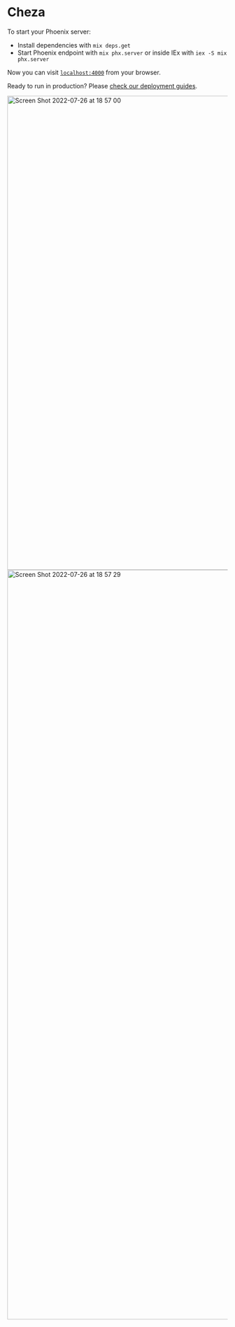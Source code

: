 # Cheza

To start your Phoenix server:

  * Install dependencies with `mix deps.get`
  * Start Phoenix endpoint with `mix phx.server` or inside IEx with `iex -S mix phx.server`

Now you can visit [`localhost:4000`](http://localhost:4000) from your browser.

Ready to run in production? Please [check our deployment guides](https://hexdocs.pm/phoenix/deployment.html).

<img width="1082" alt="Screen Shot 2022-07-26 at 18 57 00" src="https://user-images.githubusercontent.com/44000547/181065833-aaa39b9f-f7b8-42ed-9535-38d30224efe6.png">
<img width="1711" alt="Screen Shot 2022-07-26 at 18 57 29" src="https://user-images.githubusercontent.com/44000547/181065926-409d6ab3-ee88-4065-8efc-8237ffbd6a41.png">
